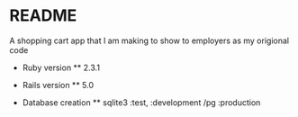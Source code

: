 # README

A shopping cart app that I am making to show to employers as my origional code

* Ruby version
** 2.3.1

* Rails version
** 5.0

* Database creation
** sqlite3 :test, :development /pg :production
